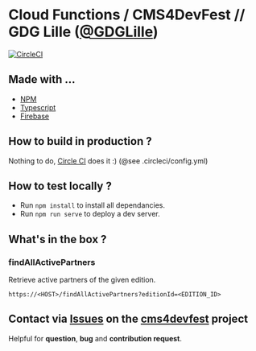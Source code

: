 # Cloud Functions / CMS4DevFest // GDG Lille ([@GDGLille](https://twitter.com/GDGLille)) 

[![CircleCI](https://circleci.com/gh/GDG-Lille/cms4devfest-functions/tree/master.svg?style=svg)](https://circleci.com/gh/GDG-Lille/cms4devfest-functions/tree/master)

## Made with ...
* [NPM](https://www.npmjs.com/) 
* [Typescript](https://www.typescriptlang.org/)
* [Firebase](https://firebase.google.com)

## How to build in production ?

Nothing to do, [Circle CI](https://circleci.com/gh/GDG-Lille) does it :) (@see .circleci/config.yml)

## How to test locally ?

* Run `npm install` to install all dependancies.
* Run `npm run serve` to deploy a dev server.

## What's in the box ?

### findAllActivePartners

Retrieve active partners of the given edition.

```
https://<HOST>/findAllActivePartners?editionId=<EDITION_ID>
```


## Contact via [Issues](https://github.com/GDG-Lille/cms4devfest/issues) on the [cms4devfest](https://github.com/GDG-Lille/cms4devfest) project
Helpful for **question**, **bug** and **contribution request**.

